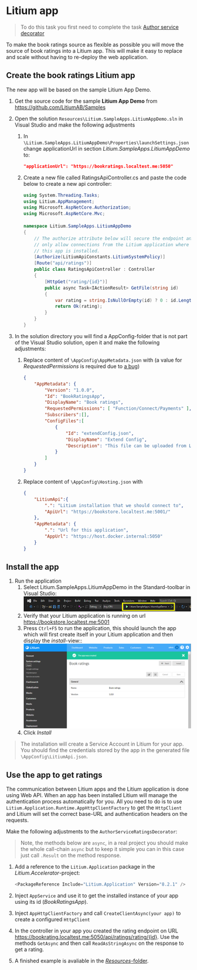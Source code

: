 # Litium app

> To do this task you first need to complete the task [Author service decorator](../Author%20service%decorator)

To make the book ratings source as flexible as possible you will move the source of book ratings  into a Litium app. This will make it easy to replace and scale without having to re-deploy the web application.

## Create the book ratings Litium app

The new app will be based on the sample Litium App Demo.

1. Get the source code for the sample **Litium App Demo** from <https://github.com/LitiumAB/Samples>

1. Open the solution `Resources\Litium.SampleApps.LitiumAppDemo.sln` in Visual Studio and make the following adjustments

    1. In `\Litium.SampleApps.LitiumAppDemo\Properties\launchSettings.json` change applicationUrl in section _Litium.SampleApps.LitiumAppDemo_ to:

        ```JSON
        "applicationUrl": "https://bookratings.localtest.me:5050"
        ```

    1. Create a new file called RatingsApiController.cs and paste the code below to create a new api controller:

        ```C#
        using System.Threading.Tasks;
        using Litium.AppManagement;
        using Microsoft.AspNetCore.Authorization;
        using Microsoft.AspNetCore.Mvc;

        namespace Litium.SampleApps.LitiumAppDemo
        {
            // The authorize attribute below will secure the endpoint and
            // only allow connections from the Litium application where
            // this app is installed.
            [Authorize(LitiumApiConstants.LitiumSystemPolicy)]
            [Route("api/ratings")]
            public class RatingsApiController : Controller
            {
                [HttpGet("rating/{id}")]
                public async Task<IActionResult> GetFile(string id)
                {
                    var rating = string.IsNullOrEmpty(id) ? 0 : id.Length;
                    return Ok(rating);
                }
            }
        }
        ```

1. In the solution directory you will find a AppConfig-folder that is not part of the Visual Studio solution, open it and make the following adjustments:

    1. Replace content of `\AppConfig\AppMetadata.json` with (a value for _RequestedPermissions_ is required due to [a bug](https://docs.litium.com/support/bugs/bug_details?id=59573))

        ```JSON
        {
            "AppMetadata": {
                "Version": "1.0.0",
                "Id": "BookRatingsApp",
                "DisplayName": "Book ratings",
                "RequestedPermissions": [ "Function/Connect/Payments" ],
                "Subscribers":[],
                "ConfigFiles":[
                    {
                        "Id": "extendConfig.json",
                        "DisplayName": "Extend Config",
                        "Description": "This file can be uploaded from Litium Back-office."
                    }
                ]
            }
        }
        ```

    1. Replace content of `\AppConfig\Hosting.json` with

        ```JSON
        {
            "LitiumApi":{
                ".": "Litium installation that we should connect to",
                "ApiUrl": "https://bookstore.localtest.me:5001/"
            },
            "AppMetadata": {
                ".": "Url for this application",
                "AppUrl": "https://host.docker.internal:5050"
            }
        }
        ```

## Install the app

1. Run the application
    1. Select Litium.SampleApps.LitiumAppDemo in the Standard-toolbar in Visual Studio:
        ![Toolbar setting](Resources/Images/toolbar-setting.png "Toolbar setting")
    1. Verify that your Litium application is running on url <https://bookstore.localtest.me:5001>
    1. Press `Ctrl+F5` to run the application, this should launch the app which will first create itself in your Litium application and then display the _install_-view::
    ![App installation](Resources/Images/install-app.png "App installation")
    1. Click _Install_

> The installation will create a Service Account in Litium for your app. You should find the credentials stored by the app in the generated file `\AppConfig\LitiumApi.json`.

## Use the app to get ratings

The communication between Litium apps and the Litium application is done using Web API. When an app has been installed Litium will manage the authentication process automatically for you. All you need to do is to use `Litium.Application.Runtime.AppHttpClientFactory` to get the `HttpClient` and Litium will set the correct base-URL and authentication headers on the requests.

Make the following adjustments to the `AuthorServiceRatingsDecorator`:

> Note, the methods below are `async`, in a real project you should make the whole call-chain `async` but to keep it simple you can in this case just call `.Result` on the method response.

1. Add a reference to the `Litium.Application` package in the _Litium.Accelerator_-project:

    ```PowerShell
    <PackageReference Include="Litium.Application" Version="8.2.1" />
    ```

1. Inject `AppService` and use it to get the installed instance of your app using its id (_BookRatingsApp_).

1. Inject `AppHttpClientFactory` and call `CreateClientAsync(your app)` to create a configured `HttpClient`

1. In the controller in your app you created the rating endpoint on URL <https://bookrating.localtest.me:5050/api/ratings/rating/{id}>. Use the methods `GetAsync` and then call `ReadAsStringAsync` on the response to get a rating.

1. A finished example is avaliable in the [_Resources_-folder](Resources/AuthorServiceRatingsDecorator.cs).
